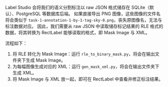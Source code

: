 Label Studio 会将我们的语义分割标注以 raw JSON 格式储存在 SQLite（默认）、PostgreSQL 等数据库后端。
如果直接导出 PNG 图像，这些图像的文件名将会类似于 `task-1-annotation-1-by-1-tag-sky-0.png`，丧失原图像名，无法与标注数据对应。
因此，我们需要从 raw JSON 中读取储存标记结果的 RLE 格式的数据，将其转换为 RectLabel 能够读取的格式，即 Mask Image 与 XML。

流程如下：

1. 将 RLE 转化为 Mask Image：运行 `rle_to_binary_mask.py`，将会在输出文件夹下生成 Mask Image。
2. 为每幅图像生成对应的 XML：运行 `gen_mask_xml.py`，将会在输出文件夹下生成 XML。
3. 将 Mask Image 与 XML 放一起，即可在 RectLabel 中查看并修正标注结果。